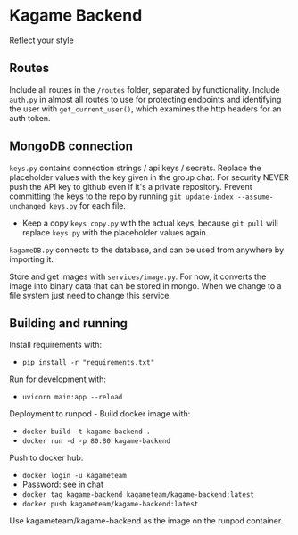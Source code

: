 # Kagame Backend
Reflect your style

## Routes
Include all routes in the `/routes` folder, separated by functionality. Include `auth.py` in almost all routes to use for protecting endpoints and identifying the user with `get_current_user()`, which examines the http headers for an auth token.

## MongoDB connection
`keys.py` contains connection strings / api keys / secrets. Replace the placeholder values with the key given in the group chat. For security NEVER push the API key to github even if it's a private repository. Prevent committing the keys to the repo by running `git update-index --assume-unchanged keys.py` for each file.
- Keep a copy `keys copy.py` with the actual keys, because `git pull` will replace `keys.py` with the placeholder values again.

`kagameDB.py` connects to the database, and can be used from anywhere by importing it.

Store and get images with `services/image.py`. For now, it converts the image into binary data that can be stored in mongo. When we change to a file system just need to change this service.

## Building and running
Install requirements with:
- `pip install -r "requirements.txt"`
  
Run for development with:
- `uvicorn main:app --reload`

Deployment to runpod - Build docker image with:
- `docker build -t kagame-backend .`
- `docker run -d -p 80:80 kagame-backend`

Push to docker hub:
- `docker login -u kagameteam`
- Password: see in chat
- `docker tag kagame-backend kagameteam/kagame-backend:latest`
- `docker push kagameteam/kagame-backend:latest`

Use kagameteam/kagame-backend as the image on the runpod container.